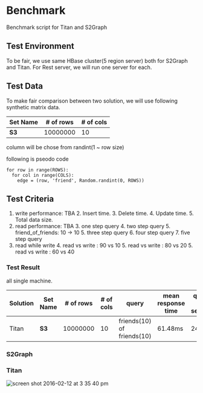 # Benchmark
Benchmark script for Titan and S2Graph

## Test Environment
To be fair, we use same HBase cluster(5 region server) both for S2Graph and Titan. 
For Rest server, we will run one server for each.

## Test Data
To make fair comparison between two solution, we will use following synthetic matrix data.


| Set Name | # of rows | # of cols |
| -- | -- | -- |
| **S3** | 10000000 | 10 | 


column will be chose from randint(1 ~ row size)  

following is pseodo code
```
for row in range(ROWS):
  for col in range(COLS):
    edge = (row, 'friend', Random.randint(0, ROWS))
```

## Test Criteria 
1. write performance: TBA
	2. Insert time.
	3. Delete time.
	4. Update time.
	5. Total data size.
2. read performance: TBA
	3. one step query
	4. two step query
		5. friend_of_friends: 10 -> 10 
	5. three step query
	6. four step query
	7. five step query
3. read while write
	4. read vs write : 90 vs 10
	5. read vs write : 80 vs 20
 	5. read vs write : 60 vs 40



### Test Result
all single machine.

| Solution | Set Name | # of rows | # of cols | query | mean response time | query per second |
| -- | -- | -- | -- | -- | -- | -- |
| Titan | **S3** | 10000000 | 10 | friends(10) of friends(10) | 61.48ms | 246.5 |


### S2Graph

### Titan
![screen shot 2016-02-12 at 3 35 40 pm](https://cloud.githubusercontent.com/assets/1264825/13000624/a4ea2bc4-d19f-11e5-9767-bdbfc762d9a1.png)




